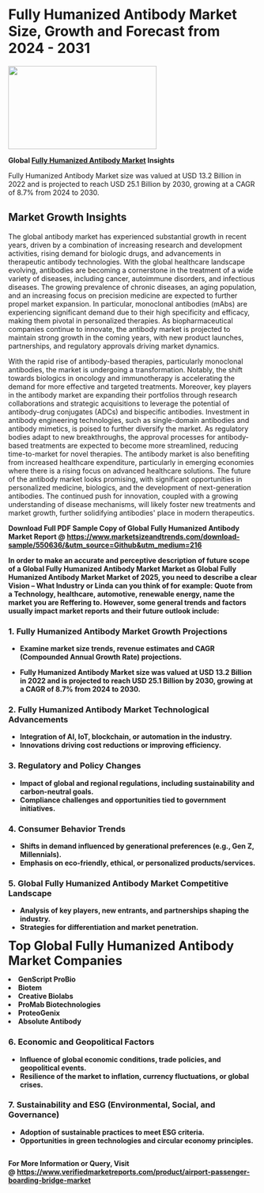<H1>Fully Humanized Antibody Market Size, Growth and Forecast from 2024 - 2031</H1><img class="aligncenter size-medium wp-image-584254" src="https://thirdeyenews.in/wp-content/uploads/2024/09/Global-Market-Research-300x168.jpeg" alt="" width="300" height="168" /><p><strong>Global&nbsp;<a href="https://www.marketsizeandtrends.com/download-sample/550636/&amp;utm_source=Github&utm_medium=216">Fully Humanized Antibody Market</a> Insights</strong></p><p>Fully Humanized Antibody Market size was valued at USD 13.2 Billion in 2022 and is projected to reach USD 25.1 Billion by 2030, growing at a CAGR of 8.7% from 2024 to 2030.</p><p><h2>Market Growth Insights</h2> <p>The global antibody market has experienced substantial growth in recent years, driven by a combination of increasing research and development activities, rising demand for biologic drugs, and advancements in therapeutic antibody technologies. With the global healthcare landscape evolving, antibodies are becoming a cornerstone in the treatment of a wide variety of diseases, including cancer, autoimmune disorders, and infectious diseases. The growing prevalence of chronic diseases, an aging population, and an increasing focus on precision medicine are expected to further propel market expansion. In particular, monoclonal antibodies (mAbs) are experiencing significant demand due to their high specificity and efficacy, making them pivotal in personalized therapies. As biopharmaceutical companies continue to innovate, the antibody market is projected to maintain strong growth in the coming years, with new product launches, partnerships, and regulatory approvals driving market dynamics.</p> <p><strong></strong></p> <p>With the rapid rise of antibody-based therapies, particularly monoclonal antibodies, the market is undergoing a transformation. Notably, the shift towards biologics in oncology and immunotherapy is accelerating the demand for more effective and targeted treatments. Moreover, key players in the antibody market are expanding their portfolios through research collaborations and strategic acquisitions to leverage the potential of antibody-drug conjugates (ADCs) and bispecific antibodies. Investment in antibody engineering technologies, such as single-domain antibodies and antibody mimetics, is poised to further diversify the market. As regulatory bodies adapt to new breakthroughs, the approval processes for antibody-based treatments are expected to become more streamlined, reducing time-to-market for novel therapies. The antibody market is also benefiting from increased healthcare expenditure, particularly in emerging economies where there is a rising focus on advanced healthcare solutions. The future of the antibody market looks promising, with significant opportunities in personalized medicine, biologics, and the development of next-generation antibodies. The continued push for innovation, coupled with a growing understanding of disease mechanisms, will likely foster new treatments and market growth, further solidifying antibodies' place in modern therapeutics.</p> <p><strong></p><p><span class=""><strong>Download Full PDF Sample Copy of Global Fully Humanized Antibody Market Report</strong> @ <a href="https://www.marketsizeandtrends.com/download-sample/550636/&amp;utm_source=Github&utm_medium=216" target="_blank">https://www.marketsizeandtrends.com/download-sample/550636/&amp;utm_source=Github&utm_medium=216</a></span></p><p>In order to make an accurate and perceptive description of future scope of a Global&nbsp;Fully Humanized Antibody Market Market as Global&nbsp;Fully Humanized Antibody Market Market of 2025, you need to describe a clear Vision &ndash; What Industry or Linda can you think of for example: Quote from a Technology, healthcare, automotive, renewable energy, name the market you are Reffering to. However, some general trends and factors usually impact market reports and their future outlook include:</p><h3>1.&nbsp;<strong>Fully Humanized Antibody Market Growth Projections</strong></h3><ul><li>Examine market size trends, revenue estimates and CAGR (Compounded Annual Growth Rate) projections.</li><li><p>Fully Humanized Antibody Market size was valued at USD 13.2 Billion in 2022 and is projected to reach USD 25.1 Billion by 2030, growing at a CAGR of 8.7% from 2024 to 2030.</p></li></ul><h3>2.&nbsp;<strong>Fully Humanized Antibody Market Technological Advancements</strong></h3><ul><li>Integration of AI, IoT, blockchain, or automation in the industry.</li><li>Innovations driving cost reductions or improving efficiency.</li></ul><h3>3.&nbsp;<strong>Regulatory and Policy Changes</strong></h3><ul><li>Impact of global and regional regulations, including sustainability and carbon-neutral goals.</li><li>Compliance challenges and opportunities tied to government initiatives.</li></ul><h3>4.&nbsp;<strong>Consumer Behavior Trends</strong></h3><ul><li>Shifts in demand influenced by generational preferences (e.g., Gen Z, Millennials).</li><li>Emphasis on eco-friendly, ethical, or personalized products/services.</li></ul><h3>5.&nbsp;<strong>Global Fully Humanized Antibody Market Competitive Landscape</strong></h3><ul><li>Analysis of key players, new entrants, and partnerships shaping the industry.</li><li>Strategies for differentiation and market penetration.</li></ul><p data-pm-slice="1 1 []"><span style="color: inherit; font-family: inherit; font-size: 25px;">Top Global Fully Humanized Antibody Market Companies</span></p><div class="" data-test-id=""><p><li>GenScript ProBio</li><li> Biotem</li><li> Creative Biolabs</li><li> ProMab Biotechnologies</li><li> ProteoGenix</li><li> Absolute Antibody</li></p></div><h3>6.&nbsp;<strong>Economic and Geopolitical Factors</strong></h3><ul><li>Influence of global economic conditions, trade policies, and geopolitical events.</li><li>Resilience of the market to inflation, currency fluctuations, or global crises.</li></ul><h3>7.&nbsp;<strong>Sustainability and ESG (Environmental, Social, and Governance)</strong></h3><ul><li>Adoption of sustainable practices to meet ESG criteria.</li><li>Opportunities in green technologies and circular economy principles.</li></ul><h2><strong style="font-size: 14px;">For More Information or Query, Visit @&nbsp;</strong><a style="background-color: #ffffff; font-size: 14px;" href="https://www.marketsizeandtrends.com/report/fully-humanized-antibody-market/" target="_blank">https://www.verifiedmarketreports.com/product/airport-passenger-boarding-bridge-market</a></h2>
